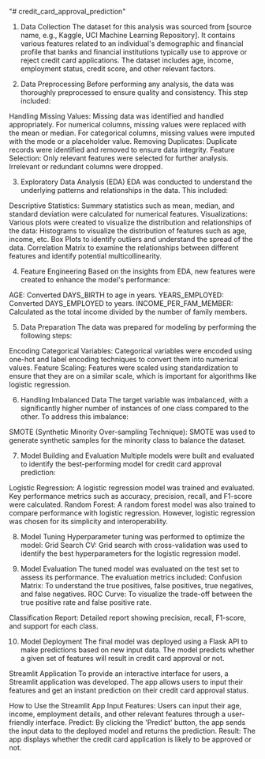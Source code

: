 "# credit_card_approval_prediction" 
 1. Data Collection
 The dataset for this analysis was sourced from [source name, e.g., Kaggle, UCI Machine Learning Repository]. It contains various features related to an individual's demographic and financial profile that banks 
 and financial institutions typically use to approve or reject credit card applications. The dataset includes age, income, employment status, credit score, and other relevant factors.

 2. Data Preprocessing
 Before performing any analysis, the data was thoroughly preprocessed to ensure quality and consistency. This step included:

 Handling Missing Values: Missing data was identified and handled appropriately. For numerical columns, missing values were replaced with the mean or median. For categorical columns, missing values were imputed 
 with the mode or a placeholder value.
 Removing Duplicates: Duplicate records were identified and removed to ensure data integrity.
 Feature Selection: Only relevant features were selected for further analysis. Irrelevant or redundant columns were dropped.

 3. Exploratory Data Analysis (EDA)
 EDA was conducted to understand the underlying patterns and relationships in the data. This included:

 Descriptive Statistics: Summary statistics such as mean, median, and standard deviation were calculated for numerical features.
 Visualizations: Various plots were created to visualize the distribution and relationships of the data:
 Histograms to visualize the distribution of features such as age, income, etc.
 Box Plots to identify outliers and understand the spread of the data.
 Correlation Matrix to examine the relationships between different features and identify potential multicollinearity.

 4. Feature Engineering
 Based on the insights from EDA, new features were created to enhance the model's performance:

 AGE: Converted DAYS_BIRTH to age in years.
 YEARS_EMPLOYED: Converted DAYS_EMPLOYED to years.
 INCOME_PER_FAM_MEMBER: Calculated as the total income divided by the number of family members.

 5. Data Preparation
 The data was prepared for modeling by performing the following steps:

 Encoding Categorical Variables: Categorical variables were encoded using one-hot and label encoding techniques to convert them into numerical values.
 Feature Scaling: Features were scaled using standardization to ensure that they are on a similar scale, which is important for algorithms like logistic regression.

 6. Handling Imbalanced Data
 The target variable was imbalanced, with a significantly higher number of instances of one class compared to the other. To address this imbalance:

 SMOTE (Synthetic Minority Over-sampling Technique): SMOTE was used to generate synthetic samples for the minority class to balance the dataset.

 7. Model Building and Evaluation
 Multiple models were built and evaluated to identify the best-performing model for credit card approval prediction:

 Logistic Regression: A logistic regression model was trained and evaluated. Key performance metrics such as accuracy, precision, recall, and F1-score were calculated.
 Random Forest: A random forest model was also trained to compare performance with logistic regression. However, logistic regression was chosen for its simplicity and interoperability.

 8. Model Tuning
 Hyperparameter tuning was performed to optimize the model:
 Grid Search CV: Grid search with cross-validation was used to identify the best hyperparameters for the logistic regression model.

 9. Model Evaluation
 The tuned model was evaluated on the test set to assess its performance. The evaluation metrics included:
 Confusion Matrix: To understand the true positives, false positives, true negatives, and false negatives.
 ROC Curve: To visualize the trade-off between the true positive rate and false positive rate.

 Classification Report: Detailed report showing precision, recall, F1-score, and support for each class.

 10. Model Deployment
 The final model was deployed using a Flask API to make predictions based on new input data. The model predicts whether a given set of features will result in credit card approval or not.

 Streamlit Application
 To provide an interactive interface for users, a Streamlit application was developed. The app allows users to input their features and get an instant prediction on their credit card approval status.

 How to Use the Streamlit App
 Input Features: Users can input their age, income, employment details, and other relevant features through a user-friendly interface.
 Predict: By clicking the 'Predict' button, the app sends the input data to the deployed model and returns the prediction.
 Result: The app displays whether the credit card application is likely to be approved or not.


